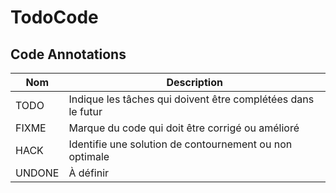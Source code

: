 # TodoCode

## Code Annotations

| Nom    | Description                                                  |
|--------|--------------------------------------------------------------|
| TODO   | Indique les tâches qui doivent être complétées dans le futur |
| FIXME  | Marque du code qui doit être corrigé ou amélioré             |
| HACK   | Identifie une solution de contournement ou non optimale      |
| UNDONE | À définir                                                    |
